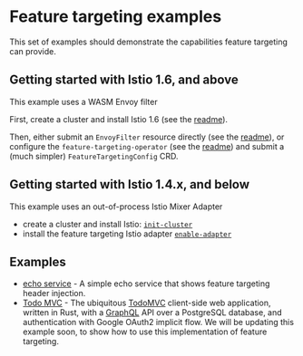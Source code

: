 # Feature targeting examples

This set of examples should demonstrate the capabilities feature targeting can provide.

## Getting started with Istio 1.6, and above

This example uses a WASM Envoy filter

First, create a cluster and install Istio 1.6 (see the [readme](./wasm-envoy-filter/1-istio/README.md)).

Then, either submit an `EnvoyFilter` resource directly (see the [readme](./wasm-envoy-filter/2-adapter/README.md)), or configure the `feature-targeting-operator` (see the [readme](../feature-targeting-operator/README.md)) and submit a (much simpler) `FeatureTargetingConfig` CRD.

## Getting started with Istio 1.4.x, and below

This example uses an out-of-process Istio Mixer Adapter

- create a cluster and install Istio: [`init-cluster`](./mixer-adapter/1-init-cluster/README.md)
- install the feature targeting Istio adapter [`enable-adapter`](./mixer-adapter/2-enable-adapter/README.md)

## Examples

- [echo service](./echo-service/README.md) - A simple echo service that shows
  feature targeting header injection.
- [Todo MVC](./todomvc/README.md) - The ubiquitous [TodoMVC][todomvc] client-side web application, written in Rust, with a [GraphQL][graphql] API over a PostgreSQL database, and authentication with Google OAuth2 implicit flow. We will be updating this example soon, to show how to use this implementation of feature targeting.

[graphql]: https://github.com/graphql/graphql
[todomvc]: http://todomvc.com/
